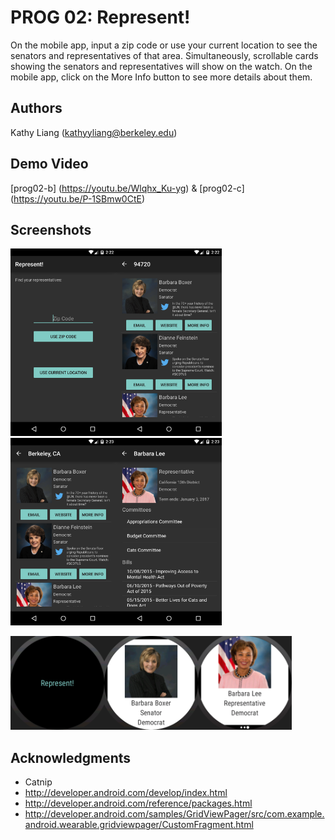 # PROG 02: Represent!

On the mobile app, input a zip code or use your current location to see the senators and representatives of that area. Simultaneously, scrollable cards showing the senators and representatives will show on the watch. On the mobile app, click on the More Info button to see more details about them.

## Authors

Kathy Liang ([kathyyliang@berkeley.edu](mailto:kathyyliang@berkeley.edu))

## Demo Video

[prog02-b] (https://youtu.be/Wlqhx_Ku-yg) & [prog02-c] (https://youtu.be/P-1SBmw0CtE)

## Screenshots

<img src="screenshots/device-2016-03-04-232226.png" height="300" alt="Screenshot"/><img src="screenshots/device-2016-03-04-232254.png" height="300" alt="Screenshot"/><img src="screenshots/device-2016-03-04-232315.png" height="300" alt="Screenshot"/><img src="screenshots/device-2016-03-04-232336.png" height="300" alt="Screenshot"/>

<img src="screenshots/device-2016-03-04-232358.png" height="150" alt="Screenshot"/><img src="screenshots/device-2016-03-04-232506.png" height="150" alt="Screenshot"/><img src="screenshots/device-2016-03-04-232507.png" height="150" alt="Screenshot"/>

## Acknowledgments

* Catnip
* http://developer.android.com/develop/index.html
* http://developer.android.com/reference/packages.html
* http://developer.android.com/samples/GridViewPager/src/com.example.android.wearable.gridviewpager/CustomFragment.html
